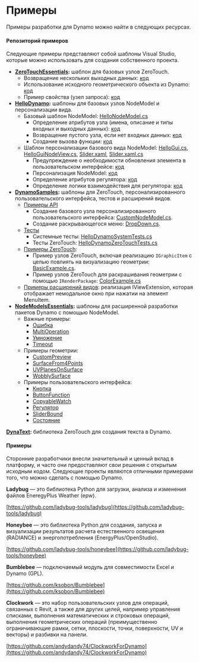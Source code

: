 # Примеры

Примеры разработки для Dynamo можно найти в следующих ресурсах.

#### Репозиторий примеров <a href="#sample-repositories" id="sample-repositories"></a>

Следующие примеры представляют собой шаблоны Visual Studio, которые можно использовать для создания собственного проекта.

* [**ZeroTouchEssentials**](https://github.com/DynamoDS/ZeroTouchEssentials)**:** шаблон для базовых узлов ZeroTouch.
  * Возвращение нескольких выходных данных: [код](https://github.com/teocomi/HelloDynamo/blob/6c5333d731d58043c12e84cd3244cdbafbe74934/HelloDynamo/HelloNodeModel/HelloNodeModel.cs#L15-L24)
  * Использование исходного геометрического объекта из Dynamo: [код](https://github.com/DynamoDS/ZeroTouchEssentials/blob/9917fd8159afc9e7bdb2944c960155a496e0b2dc/ZeroTouchEssentials/ZeroTouchEssentials.cs#L86-L89)
  * Пример свойства (узел запроса): [код](https://github.com/DynamoDS/ZeroTouchEssentials/blob/9917fd8159afc9e7bdb2944c960155a496e0b2dc/ZeroTouchEssentials/ZeroTouchEssentials.cs#L48)
* [**HelloDynamo**](https://github.com/teocomi/HelloDynamo)**:** шаблоны для базовых узлов NodeModel и персонализации вида.
  * Базовый шаблон NodeModel: [HelloNodeModel.cs](https://github.com/teocomi/HelloDynamo/blob/master/HelloDynamo/HelloNodeModel/HelloNodeModel.cs)
    * Определение атрибутов узла (имена, описание и типы входных и выходных данных): [код](https://github.com/teocomi/HelloDynamo/blob/6c5333d731d58043c12e84cd3244cdbafbe74934/HelloDynamo/HelloNodeModel/HelloNodeModel.cs#L15)
    * Возвращение пустого узла, если нет входных данных: [код](https://github.com/teocomi/HelloDynamo/blob/6c5333d731d58043c12e84cd3244cdbafbe74934/HelloDynamo/HelloNodeModel/HelloNodeModel.cs#L34-L36)
    * Создание вызова функции: [код](https://github.com/teocomi/HelloDynamo/blob/6c5333d731d58043c12e84cd3244cdbafbe74934/HelloDynamo/HelloNodeModel/HelloNodeModel.cs#L39)
  * Шаблон персонализации базового вида NodeModel: [HelloGui.cs](https://github.com/teocomi/HelloDynamo/blob/master/HelloDynamo/HelloNodeModel/HelloGui.cs), [HelloGuiNodeView.cs](https://github.com/teocomi/HelloDynamo/blob/master/HelloDynamo/HelloNodeModel/HelloGuiNodeView.cs), [Slider.xaml](https://github.com/teocomi/HelloDynamo/blob/master/HelloDynamo/HelloNodeModel/Slider.xaml), [Slider.xaml.cs](https://github.com/teocomi/HelloDynamo/blob/master/HelloDynamo/HelloNodeModel/Slider.xaml.cs)
    * Предупреждение о необходимости обновления элемента в пользовательском интерфейсе: [код](https://github.com/teocomi/HelloDynamo/blob/6c5333d731d58043c12e84cd3244cdbafbe74934/HelloDynamo/HelloNodeModel/HelloGui.cs#L27)
    * Персонализация NodeModel: [код](https://github.com/teocomi/HelloDynamo/blob/6c5333d731d58043c12e84cd3244cdbafbe74934/HelloDynamo/HelloNodeModel/HelloGuiNodeView.cs#L11)
    * Определение атрибутов регулятора: [код](https://github.com/teocomi/HelloDynamo/blob/6c5333d731d58043c12e84cd3244cdbafbe74934/HelloDynamo/HelloNodeModel/Slider.xaml#L10)
    * Определение логики взаимодействия для регулятора: [код](https://github.com/teocomi/HelloDynamo/blob/master/HelloDynamo/HelloNodeModel/Slider.xaml.cs)
* [**DynamoSamples**](https://github.com/DynamoDS/DynamoSamples)**:** шаблоны для ZeroTouch, персонализированного пользовательского интерфейса, тестов и расширений видов.
  * [Примеры API](https://github.com/DynamoDS/DynamoSamples/tree/master/src/SampleLibraryUI)
    * Создание базового узла персонализированного пользовательского интерфейса: [CustomNodeModel.cs](https://github.com/DynamoDS/DynamoSamples/blob/master/src/SampleLibraryUI/Examples/CustomNodeModel.cs).
    * Создание раскрывающегося меню: [DropDown.cs](https://github.com/DynamoDS/DynamoSamples/blob/master/src/SampleLibraryUI/Examples/DropDown.cs).
  * [Тесты](https://github.com/DynamoDS/DynamoSamples/tree/master/src/SampleLibraryTests)
    * Системные тесты: [HelloDynamoSystemTests.cs](https://github.com/DynamoDS/DynamoSamples/blob/master/src/SampleLibraryTests/HelloDynamoSystemTests.cs)
    * Тесты ZeroTouch: [HelloDynamoZeroTouchTests.cs](https://github.com/DynamoDS/DynamoSamples/blob/master/src/SampleLibraryTests/HelloDynamoZeroTouchTests.cs)
  * [Примеры ZeroTouch](https://github.com/DynamoDS/DynamoSamples/tree/master/src/SampleLibraryZeroTouch/Examples):
    * Пример узлов ZeroTouch, включая реализацию `IGraphicItem` с целью повлиять на визуализацию геометрии: [BasicExample.cs](https://github.com/DynamoDS/DynamoSamples/blob/master/src/SampleLibraryZeroTouch/Examples/BasicExample.cs).
    * Пример узлов ZeroTouch для раскрашивания геометрии с помощью `IRenderPackage`: [ColorExample.cs](https://github.com/DynamoDS/DynamoSamples/blob/master/src/SampleLibraryZeroTouch/Examples/ColorExample.cs)
  * [Примеры расширений видов](https://github.com/DynamoDS/DynamoSamples/tree/master/src/SampleViewExtension): реализация IViewExtension, которая отображает немодальное окно при нажатии на элемент MenuItem.
* [**NodeModelsEssentials**](https://github.com/nonoesp/DynamoNodeModelsEssentials)**:** шаблоны для расширенной разработки пакетов Dynamo с помощью NodeModel.
  * Важные примеры:
    * [Ошибка](https://github.com/nonoesp/DynamoNodeModelsEssentials/blob/master/src/Essentials/NodeModelsEssentials/EssentialsError.cs)
    * [MultiOperation](https://github.com/nonoesp/DynamoNodeModelsEssentials/blob/master/src/Essentials/NodeModelsEssentials/EssentialsMultiOperation.cs)
    * [Умножение](https://github.com/nonoesp/DynamoNodeModelsEssentials/blob/master/src/Essentials/NodeModelsEssentials/EssentialsMultiply.cs)
    * [Timeout](https://github.com/nonoesp/DynamoNodeModelsEssentials/blob/master/src/Essentials/NodeModelsEssentials/EssentialsTimeout.cs)
  * Примеры геометрии:
    * [CustomPreview](https://github.com/nonoesp/DynamoNodeModelsEssentials/blob/master/src/Essentials/NodeModelsEssentials/GeometryCustomPreview.cs)
    * [SurfaceFrom4Points](https://github.com/nonoesp/DynamoNodeModelsEssentials/blob/master/src/Essentials/NodeModelsEssentials/GeometrySurfaceFrom4Points.cs)
    * [UVPlanesOnSurface](https://github.com/nonoesp/DynamoNodeModelsEssentials/blob/master/src/Essentials/NodeModelsEssentials/GeometryUVPlanesOnSurface.cs)
    * [WobblySurface](https://github.com/nonoesp/DynamoNodeModelsEssentials/blob/master/src/Essentials/NodeModelsEssentials/GeometryWobblySurface.cs)
  * Примеры пользовательского интерфейса:
    * [Кнопка](https://github.com/nonoesp/DynamoNodeModelsEssentials/blob/master/src/Essentials/NodeModelsEssentials/UIButton.cs)
    * [ButtonFunction](https://github.com/nonoesp/DynamoNodeModelsEssentials/blob/master/src/Essentials/NodeModelsEssentials/UIButtonFunction.cs)
    * [CopyableWatch](https://github.com/nonoesp/DynamoNodeModelsEssentials/blob/master/src/Essentials/NodeModelsEssentials/UICopyableWatch.cs)
    * [Регулятор](https://github.com/nonoesp/DynamoNodeModelsEssentials/blob/master/src/Essentials/NodeModelsEssentials/UISlider.cs)
    * [SliderBound](https://github.com/nonoesp/DynamoNodeModelsEssentials/blob/master/src/Essentials/NodeModelsEssentials/UISliderBound.cs)
    * [Состояние](https://github.com/nonoesp/DynamoNodeModelsEssentials/blob/master/src/Essentials/NodeModelsEssentials/UIState.cs)

[**DynaText**](https://github.com/DynamoDS/DynamoText)**:** библиотека ZeroTouch для создания текста в Dynamo.

#### Примеры <a href="#case-studies" id="case-studies"></a>

Сторонние разработчики внесли значительный и ценный вклад в платформу, и часто они предоставляют свои решения с открытым исходным кодом. Следующие проекты являются отличными примерами того, что можно сделать с помощью Dynamo.

**Ladybug** — это библиотека Python для загрузки, анализа и изменения файлов EneregyPlus Weather (epw).

[https://github.com/ladybug-tools/ladybug](https://github.com/ladybug-tools/ladybug)

**Honeybee** — это библиотека Python для создания, запуска и визуализации результатов расчета естественного освещения (RADIANCE) и энергопотребления (EnergyPlus/OpenStudio).

[https://github.com/ladybug-tools/honeybee](https://github.com/ladybug-tools/honeybee)

**Bumblebee** — подключаемый модуль для совместимости Excel и Dynamo (GPL).

[https://github.com/ksobon/Bumblebee](https://github.com/ksobon/Bumblebee)

**Clockwork** — это набор пользовательских узлов для операций, связанных с Revit, а также для других целей, например управления списками, выполнения математических и строковых операций, выполнения геометрических операций (преимущественно ограничивающие рамки, сетки, плоскости, точки, поверхности, UV и векторы) и разбивки на панели.

[https://github.com/andydandy74/ClockworkForDynamo](https://github.com/andydandy74/ClockworkForDynamo)
